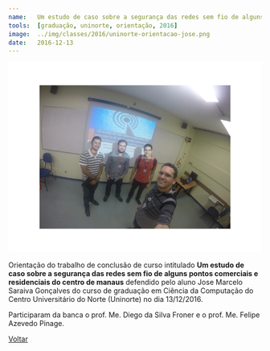 ```yaml
---
name:  	Um estudo de caso sobre a segurança das redes sem fio de alguns pontos comerciais e residenciais do centro de manaus
tools: 	[graduação, uninorte, orientação, 2016]
image: 	../img/classes/2016/uninorte-orientacao-jose.png
date: 	2016-12-13
---
```


![](../img/classes/2016/uninorte-orientacao-jose.png)

Orientação do trabalho de conclusão de curso intitulado **Um estudo de caso sobre a segurança das redes sem fio de alguns pontos comerciais e residenciais do centro de manaus** defendido pelo aluno Jose Marcelo Saraiva Gonçalves do curso de graduação em Ciência da Computação do Centro Universitário do Norte (Uninorte) no dia 13/12/2016. 

Participaram da banca o prof. Me. Diego da Silva Froner e o prof. Me. Felipe Azevedo Pinage. 

<p class="text-center">
	<a class="btn btn-outline-primary mt-1" href="{{ site.baseurl }}/classes/">Voltar</a>
</p>
